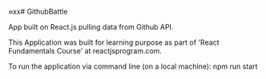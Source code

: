 ≈xx# GithubBattle

App built on React.js pulling data from Github API.

This Application was built for learning purpose as part of 'React Fundamentals Course' at reactjsprogram.com.

To run the application via command line (on a local machine): npm run start


